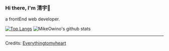 ### Hi there, I'm 清宇👋


a frontEnd web developer.

[![Top Langs](https://github-readme-stats.vercel.app/api/top-langs/?username=williamnie&layout=compact&theme=highcontrast)](https://github.com/mikeowino/)
![MikeOwino's github stats](https://github-readme-stats.vercel.app/api?username=williamnie&count_private=true&show_icons=true&theme=highcontrast)

-----
Credits: [Everythingtomyheart](https://github.com/Everythingtomyheart)
